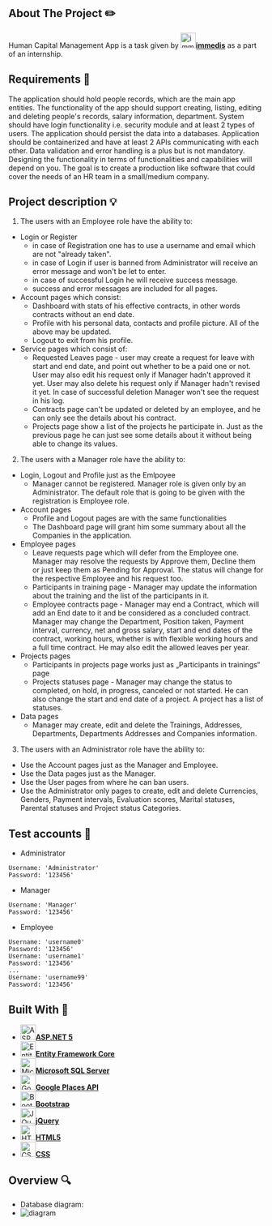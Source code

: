 ## About The Project :pencil2:
Human Capital Management App is a task given by <a href="https://immedis.com/"><img src="https://515636-1693170-raikfcquaxqncofqfm.stackpathdns.com/wp-content/uploads/2021/01/favicon.png" alt="immedis logo" width="30"><b>immedis</b></a> as a part of an internship.

## Requirements :scroll:
The application should hold people records, which are the main app entities. The functionality of the app should support creating, listing, editing and deleting people's records, salary information, department. System should have login functionality i.e. security module and at least 2 types of users. The application should persist the data into a databases. Application should be containerized and have at least 2 APIs communicating with each other. Data validation and error handling is a plus but is not mandatory.  Designing the functionality in terms of functionalities and capabilities will depend on you. The goal is to create a production like software that could cover the needs of an HR team in a small/medium company.

## Project description :bulb:
1. The users with an Employee role have the ability to:
* Login or Register
	- in case of Registration one has to use a username and email which are not "already taken".
	- in case of Login if user is banned from Administrator will receive an error message and won't be let to enter.
	- in case of successful Login he will receive success message.
	- success and error messages are included for all pages.
* Account pages which consist:
	- Dashboard with stats of his effective contracts, in other words contracts without an end date.
	- Profile with his personal data, contacts and profile picture. All of the above may be updated.
	- Logout to exit from his profile.
* Service pages which consist of:
	- Requested Leaves page - user may create a request for leave with start and end date, and point out whether to be a paid one or not.
User may also edit his request only if Manager hadn't approved it yet. User may also delete his request only if Manager hadn't revised it yet. In case of successful deletion Manager won't see the request in his log.
	- Contracts page can't be updated or deleted by an employee, and he can only see the details about his contract.
	- Projects page show a list of the projects he participate in. Just as the previous page he can just see some details about it without being able to change its values.

2. The users with a Manager role have the ability to:
* Login, Logout and Profile just as the Emlpoyee
	- Manager cannot be registered. Manager role is given only by an Administrator. The default role that is going to be given with the registration is Employee role.
* Account pages 
	- Profile and Logout pages are with the same functionalities
	- The Dashboard page will grant him some summary about all the Companies in the application.
* Employee pages
	- Leave requests page which will defer from the Employee one. Manager may resolve the requests by Approve them, Decline them or just keep them as Pending for Approval. The status will change for the respective Employee and his request too.
	- Participants in training page - Manager may update the information about the training and the list of the participants in it.
	-  Employee contracts page - Manager may end a Contract, which will add an End date to it and be considered as a concluded contract.
Manager may change the Department, Position taken, Payment interval, currency, net and gross salary, start and end dates of the contract, working hours, whether is with flexible working hours and a full time contract. He may also edit the allowed leaves per year.
* Projects pages
	-  Participants in projects page works just as „Participants in trainings“ page
	-  Projects statuses page - Manager may change the status to completed, on hold, in progress, canceled or not started. He can also change the start and end date of a project. A project has a list of statuses.
* Data pages
	- Manager may create, edit and delete the Trainings, Addresses, Departments, Departments Addresses and Companies information.

3. The users with an Administrator role have the ability to:
* Use the Account pages just as the Manager and Employee.
* Use the Data pages just as the Manager.
* Use the User pages from where he can ban users.
* Use the Administrator only pages to create, edit and delete Currencies, Genders, Payment intervals, Evaluation scores, Marital statuses, Parental statuses and Project status Categories.
  
## Test accounts :closed_lock_with_key:
* Administrator
````
Username: 'Administrator'
Password: '123456'
`````
* Manager
````
Username: 'Manager'
Password: '123456'
`````
* Employee
````
Username: 'username0'
Password: '123456'
Username: 'username1'
Password: '123456'
...
Username: 'username99'
Password: '123456'
`````
## Built With :hammer:
* <a href="https://dotnet.microsoft.com/download/dotnet/5.0"><img src="https://encrypted-tbn0.gstatic.com/images?q=tbn:ANd9GcTYCy3Rpa06S-P_NqUnIpytPaJ7ctHu0soFNRtenHV_dNOuAdR-t4xPM4b7JkCZvSPaoHs&usqp=CAU" alt="ASP.NET 5 logo" width="30"><b>ASP.NET 5</b></a>
* <a href="https://entityframeworkcore.com/"><img src="https://z2c2b4z9.stackpathcdn.com/images/logo256X256.png" alt="Entity Framework Core Logo" width="30"><b>Entity Framework Core</b></a>
* <a href="https://www.microsoft.com/en-us/sql-server/sql-server-downloads"><img src="https://camo.githubusercontent.com/2fd20815f3b0a17768b1ee8429517c9f2e6ad5943681fbf09b8afed5fc72e306/68747470733a2f2f677265656e7769726569742e636f6d2f77702d636f6e74656e742f75706c6f6164732f323031332f30352f73716c2d7365727665722d65787072657373312e706e67" alt="Microsoft SQL Server Logo" width="30"><b>Microsoft SQL Server</b></a>
* <a href="https://developers.google.com/maps/documentation/javascript/places"><img src="https://developers.google.com/maps/images/maps-icon.svg" alt="Google places API" width="30"><b>Google Places API</b></a>
* <a href="https://getbootstrap.com"><img src="https://upload.wikimedia.org/wikipedia/commons/thumb/b/b2/Bootstrap_logo.svg/2560px-Bootstrap_logo.svg.png" alt="Bootstrap logo" width="30"><b>Bootstrap</b></a>
* <a href="https://jquery.com/"><img src="https://avatars.githubusercontent.com/u/70142?s=200&v=4" alt="JQuery" width="30"><b>jQuery</b></a>
* <a href="https://jquery.com/"><img src="https://upload.wikimedia.org/wikipedia/commons/thumb/6/61/HTML5_logo_and_wordmark.svg/1200px-HTML5_logo_and_wordmark.svg.png" alt="HTML5" width="30"><b>HTML5</b></a>
* <a href="https://developer.mozilla.org/en-US/docs/Web/CSS"><img src="https://upload.wikimedia.org/wikipedia/commons/d/d5/CSS3_logo_and_wordmark.svg" alt="CSS" width="30"><b>CSS</b></a>

## Overview :mag:
* Database diagram:
* <img src="https://i.ibb.co/XSLwWs6/diagram.jpg" alt="diagram" border="0">


